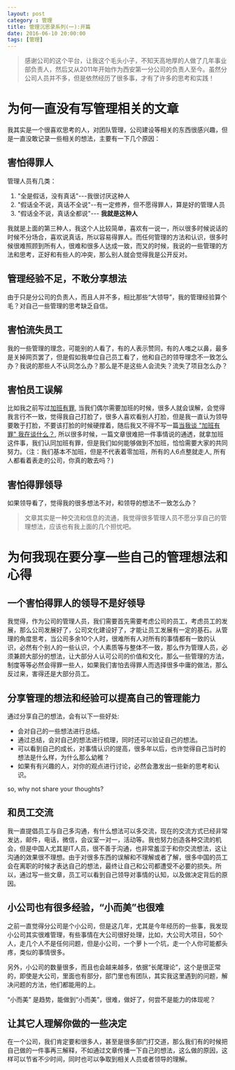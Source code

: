 ```yaml
---
layout: post
category : 管理
title: 管理沉思录系列(一):开篇
date: 2016-06-10 20:00:00
tags: [管理]
---
```



> 感谢公司的这个平台，让我这个毛头小子，不知天高地厚的人做了几年事业部负责人，然后又从2011年开始作为西安第一分公司的负责人至今。虽然分公司人员并不多，但是依然经历了很多事，才有了许多的思考和实践！

# 为何一直没有写管理相关的文章

我其实是一个很喜欢思考的人，对团队管理，公司建设等相关的东西很感兴趣，但是一直没敢记录一些相关的想法，主要有一下几个原因：

## 害怕得罪人

管理人员有几类：

1. "全是假话，没有真话"---我很讨厌这种人
2. "假话全不说，真话不全说"--有一定修养，但不愿得罪人，算是好的管理人员
3. "假话全不说，真话全都说"--- **我就是这种人**

我就是上面的第三种人，我这个人比较简单，喜欢有一说一，所以很多时候说话的时候不分场合，喜欢说真话，所以容易得罪人。而任何管理的方法和认识，很多时候很难照顾到所有人，很难和很多人达成一致，而又的时候，我说的一些管理的方法和思考，正好和有些人的冲突，那么别人就会觉得我是公开反对。

## 管理经验不足，不敢分享想法

由于只是分公司的负责人，而且人并不多，相比那些“大领导”，我的管理经验算个毛？对自己一些管理的思考缺乏自信。

## 害怕流失员工

我的一些管理的理念，可能别的人看了，有的人表示赞同，有的人嗤之以鼻，最多是关掉网页罢了，但是假如我单位自己员工看了，他和自己的领导理念不一致怎么办？我说的那些人不认同怎么办？那么是不是这些人会流失？流失了项目怎么办？

## 害怕员工误解

比如我之前写过[加班有罪](http://deshui.wang/%E7%AE%A1%E7%90%86/2015/04/16/why-we-should-not-work-overtime), 当我们偶尔需要加班的时候，很多人就会误解，会觉得我言行不一致，觉得我自己打脸了，很多人喜欢看别人打脸，但是我一直认为领导要敢于打脸，不要该打脸的时候硬撑着，随后我又不得不写一篇[当我谈 "加班有罪" 我在谈什么？](http://deshui.wang/%E7%AE%A1%E7%90%86/2015/04/17/what-I-talk-when-I-talk-overwork), 所以很多时候，一篇文章很难把一件事情说的通透，就拿加班这件事，我们认同加班有罪，但是我们如何能够做到不加班，恰恰需要大家的共同努力。（注：我们基本不加班，但是不代表着零加班，所有的人6点整就走人, 所有人都看着表走的公司，你真的敢去吗？)

## 害怕得罪领导

如果领导看了，觉得我的很多想法不对，和领导的想法不一致怎么办？

> 文章其实是一种交流和信息的流通，我觉得很多管理人员不愿分享自己的管理想法，应该也有我上面的几个担忧吧。

# 为何我现在要分享一些自己的管理想法和心得

## 一个害怕得罪人的领导不是好领导

我觉得，作为公司的管理人员，我们需要首先需要考虑公司的员工，考虑员工的发展，那么公司发展好了，公司文化建设好了，才能让员工发展有一定的基石。从管理的角度思考，当公司多余10个人时，很难所有人对所有的事情都有一致的认识，必然有个别人的一些认识，个人素质等与整体不一致，那么作为管理人员，必须兼顾大部分的想法，让大部分人认可公司的价值和文化，那么一些管理的方法，制度等等必然会得罪一些人，如果我们害怕去得罪人而选择很多中庸的做法，那么反过来，害得还是大部分员工。

## 分享管理的想法和经验可以提高自己的管理能力

通过分享自己的想法，会有以下一些好处:

* 会对自己的一些想法进行总结。 
* 通过总结，会对自己的想法进行梳理，同时还可以验证自己的想法。
* 可以看到自己的成长，对事情认识的提高，很多年以后，也许觉得自己当时的想法是什么样，为什么那么幼稚？
* 如果有有兴趣的人，对你的观点进行讨论，必然会激发出一些新的思考和认识。

so, why not share your thoughts?

## 和员工交流

我一直提倡员工与自己多沟通，有什么想法可以多交流，现在的交流方式已经非常发达，邮件，电话，微信，会议室一对一，活动等。我也努力创造各种交流的机会，但是中国人尤其是IT人员，很不善于沟通，也非常羞涩于和你交流想法，这让沟通的效果很不理想。由于对很多东西的误解和不理解或者了解，很多中国的员工会在离职的时候才表达自己的想法，最终让自己和公司都遭受不必要的损失。所以，通过写一些文章，员工可以看到自己领导对事情的认知，以及做决定背后的原因。

## 小公司也有很多经验，“小而美”也很难

之前一直觉得分公司是个小公司，但是这几年，尤其是今年经历的一些事，我发现小公司其实很难管理，有些事情在大公司很好处理，比如，大公司大项目，50个人，走几个人不是任何问题，但是小公司，一个萝卜一个坑，走一个人你可能都头疼，类似的事情很多。

另外，小公司的数量很多，而且也会越来越多，依据“长尾理论”，这个是很正常的，即使是大公司，里面也有部分，部门里也有团队，其实我这里遇到的问题，解决问题的方法，他们都能用的上。

“小而美” 是趋势，能做到“小而美”，很难，做好了，何尝不是能力的体现呢？

## 让其它人理解你做的一些决定

在一个公司，我们肯定要和很多人，甚至是很多部门打交道，那么我们有的时候把自己做的一件事再三解释，不如通过文章传播一下自己的想法，这么做的原因，这样可以节省不少时间，同时也可以争取到相关人员或者领导的理解。
